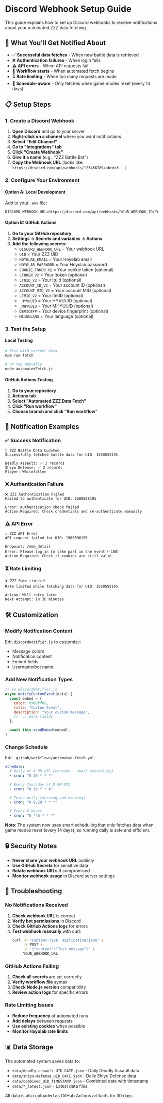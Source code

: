 # Discord Webhook Setup Guide

This guide explains how to set up Discord webhooks to receive notifications about your automated ZZZ data fetching.

## 🎯 What You'll Get Notified About

- ✅ **Successful data fetches** - When new battle data is retrieved
- ❌ **Authentication failures** - When login fails
- ⚠️ **API errors** - When API requests fail
- 🚀 **Workflow starts** - When automated fetch begins
- ⏳ **Rate limiting** - When too many requests are made
- 📅 **Schedule-aware** - Only fetches when game modes reset (every 14 days)

## 📋 Setup Steps

### 1. Create a Discord Webhook

1. **Open Discord** and go to your server
2. **Right-click on a channel** where you want notifications
3. **Select "Edit Channel"**
4. **Go to "Integrations" tab**
5. **Click "Create Webhook"**
6. **Give it a name** (e.g., "ZZZ Battle Bot")
7. **Copy the Webhook URL** (looks like: `https://discord.com/api/webhooks/123456789/abcdef...`)

### 2. Configure Your Environment

#### Option A: Local Development

Add to your `.env` file:

```env
DISCORD_WEBHOOK_URL=https://discord.com/api/webhooks/YOUR_WEBHOOK_ID/YOUR_WEBHOOK_TOKEN
```

#### Option B: GitHub Actions

1. **Go to your GitHub repository**
2. **Settings → Secrets and variables → Actions**
3. **Add the following secrets:**
   - `DISCORD_WEBHOOK_URL` = Your webhook URL
   - `UID` = Your ZZZ UID
   - `HOYOLAB_EMAIL` = Your Hoyolab email
   - `HOYOLAB_PASSWORD` = Your Hoyolab password
   - `COOKIE_TOKEN_V2` = Your cookie token (optional)
   - `LTOKEN_V2` = Your ltoken (optional)
   - `LTUID_V2` = Your ltuid (optional)
   - `ACCOUNT_ID_V2` = Your account ID (optional)
   - `ACCOUNT_MID_V2` = Your account MID (optional)
   - `LTMID_V2` = Your ltmID (optional)
   - `_HYVUUID` = Your HYVUUID (optional)
   - `_MHYUUID` = Your MHYUUID (optional)
   - `DEVICEFP` = Your device fingerprint (optional)
   - `MI18NLANG` = Your language (optional)

### 3. Test the Setup

#### Local Testing

```bash
# Test with current data
npm run fetch

# Or run manually
node automatedFetch.js
```

#### GitHub Actions Testing

1. **Go to your repository**
2. **Actions tab**
3. **Select "Automated ZZZ Data Fetch"**
4. **Click "Run workflow"**
5. **Choose branch and click "Run workflow"**

## 🔔 Notification Examples

### ✅ Success Notification

```
🎉 ZZZ Battle Data Updated
Successfully fetched battle data for UID: 1500598195

Deadly Assault: ✅ 3 records
Shiyu Defense: ✅ 2 records
Player: Whitefallen
```

### ❌ Authentication Failure

```
❌ ZZZ Authentication Failed
Failed to authenticate for UID: 1500598195

Error: Authentication check failed
Action Required: Check credentials and re-authenticate manually
```

### ⚠️ API Error

```
⚠️ ZZZ API Error
API request failed for UID: 1500598195

Endpoint: /mem_detail
Error: Please log in to take part in the event（-100）
Action Required: Check if cookies are still valid
```

### ⏳ Rate Limiting

```
⏳ ZZZ Rate Limited
Rate limited while fetching data for UID: 1500598195

Action: Will retry later
Next Attempt: In 30 minutes
```

## 🛠️ Customization

### Modify Notification Content

Edit `discordNotifier.js` to customize:

- Message colors
- Notification content
- Embed fields
- Username/bot name

### Add New Notification Types

```javascript
// In discordNotifier.js
async notifyCustomEvent(data) {
  const embed = {
    color: 0x00ff00,
    title: "Custom Event",
    description: "Your custom message",
    // ... more fields
  };

  await this.sendEmbed(embed);
}
```

### Change Schedule

Edit `.github/workflows/automated-fetch.yml`:

```yaml
schedule:
  # Daily at 8 PM UTC (current - smart scheduling)
  - cron: "0 20 * * *"

  # Every Thursday at 8 PM UTC
  - cron: "0 20 * * 4"

  # Twice daily (morning and evening)
  - cron: "0 8,20 * * *"

  # Every 6 hours
  - cron: "0 */6 * * *"
```

**Note**: The system now uses smart scheduling that only fetches data when game modes reset (every 14 days), so running daily is safe and efficient.

## 🔒 Security Notes

- **Never share your webhook URL** publicly
- **Use GitHub Secrets** for sensitive data
- **Rotate webhook URLs** if compromised
- **Monitor webhook usage** in Discord server settings

## 🐛 Troubleshooting

### No Notifications Received

1. **Check webhook URL** is correct
2. **Verify bot permissions** in Discord
3. **Check GitHub Actions logs** for errors
4. **Test webhook manually** with curl:
   ```bash
   curl -H "Content-Type: application/json" \
        -X POST \
        -d '{"content":"Test message"}' \
        YOUR_WEBHOOK_URL
   ```

### GitHub Actions Failing

1. **Check all secrets** are set correctly
2. **Verify workflow file** syntax
3. **Check Node.js version** compatibility
4. **Review action logs** for specific errors

### Rate Limiting Issues

- **Reduce frequency** of automated runs
- **Add delays** between requests
- **Use existing cookies** when possible
- **Monitor Hoyolab rate limits**

## 📊 Data Storage

The automated system saves data to:

- `data/deadly-assault_UID_DATE.json` - Daily Deadly Assault data
- `data/shiyu-defense_UID_DATE.json` - Daily Shiyu Defense data
- `data/combined_UID_TIMESTAMP.json` - Combined data with timestamp
- `data/*_latest.json` - Latest data files

All data is also uploaded as GitHub Actions artifacts for 30 days.
